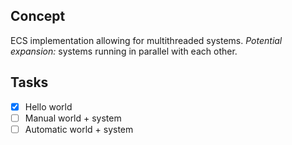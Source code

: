 ## Concept

ECS implementation allowing for multithreaded systems. *Potential expansion:* systems running in parallel with each other.

## Tasks

- [x] Hello world
- [ ] Manual world + system
- [ ] Automatic world + system
